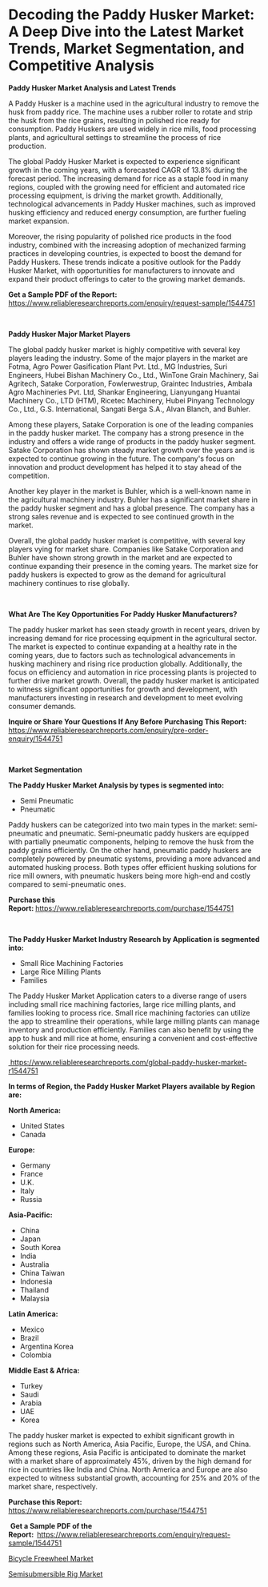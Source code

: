 <p><h1>Decoding the Paddy Husker Market: A Deep Dive into the Latest Market Trends, Market Segmentation, and Competitive Analysis</h1></p><p><strong>Paddy Husker Market Analysis and Latest Trends</strong></p>
<p><p>A Paddy Husker is a machine used in the agricultural industry to remove the husk from paddy rice. The machine uses a rubber roller to rotate and strip the husk from the rice grains, resulting in polished rice ready for consumption. Paddy Huskers are used widely in rice mills, food processing plants, and agricultural settings to streamline the process of rice production.</p><p>The global Paddy Husker Market is expected to experience significant growth in the coming years, with a forecasted CAGR of 13.8% during the forecast period. The increasing demand for rice as a staple food in many regions, coupled with the growing need for efficient and automated rice processing equipment, is driving the market growth. Additionally, technological advancements in Paddy Husker machines, such as improved husking efficiency and reduced energy consumption, are further fueling market expansion.</p><p>Moreover, the rising popularity of polished rice products in the food industry, combined with the increasing adoption of mechanized farming practices in developing countries, is expected to boost the demand for Paddy Huskers. These trends indicate a positive outlook for the Paddy Husker Market, with opportunities for manufacturers to innovate and expand their product offerings to cater to the growing market demands.</p></p>
<p><strong>Get a Sample PDF of the Report:&nbsp;</strong> <a href="https://www.reliableresearchreports.com/enquiry/request-sample/1544751">https://www.reliableresearchreports.com/enquiry/request-sample/1544751</a></p>
<p>&nbsp;</p>
<p><strong>Paddy Husker Major Market Players</strong></p>
<p><p>The global paddy husker market is highly competitive with several key players leading the industry. Some of the major players in the market are Fotma, Agro Power Gasification Plant Pvt. Ltd., MG Industries, Suri Engineers, Hubei Bishan Machinery Co., Ltd., WinTone Grain Machinery, Sai Agritech, Satake Corporation, Fowlerwestrup, Graintec Industries, Ambala Agro Machineries Pvt. Ltd, Shankar Engineering, Lianyungang Huantai Machinery Co., LTD (HTM), Ricetec Machinery, Hubei Pinyang Technology Co., Ltd., G.S. International, Sangati Berga S.A., Alvan Blanch, and Buhler.</p><p>Among these players, Satake Corporation is one of the leading companies in the paddy husker market. The company has a strong presence in the industry and offers a wide range of products in the paddy husker segment. Satake Corporation has shown steady market growth over the years and is expected to continue growing in the future. The company's focus on innovation and product development has helped it to stay ahead of the competition.</p><p>Another key player in the market is Buhler, which is a well-known name in the agricultural machinery industry. Buhler has a significant market share in the paddy husker segment and has a global presence. The company has a strong sales revenue and is expected to see continued growth in the market.</p><p>Overall, the global paddy husker market is competitive, with several key players vying for market share. Companies like Satake Corporation and Buhler have shown strong growth in the market and are expected to continue expanding their presence in the coming years. The market size for paddy huskers is expected to grow as the demand for agricultural machinery continues to rise globally.</p></p>
<p>&nbsp;</p>
<p><strong>What Are The Key Opportunities For Paddy Husker Manufacturers?</strong></p>
<p><p>The paddy husker market has seen steady growth in recent years, driven by increasing demand for rice processing equipment in the agricultural sector. The market is expected to continue expanding at a healthy rate in the coming years, due to factors such as technological advancements in husking machinery and rising rice production globally. Additionally, the focus on efficiency and automation in rice processing plants is projected to further drive market growth. Overall, the paddy husker market is anticipated to witness significant opportunities for growth and development, with manufacturers investing in research and development to meet evolving consumer demands.</p></p>
<p><strong>Inquire or Share Your Questions If Any Before Purchasing This Report:</strong> <a href="https://www.reliableresearchreports.com/enquiry/pre-order-enquiry/1544751">https://www.reliableresearchreports.com/enquiry/pre-order-enquiry/1544751</a></p>
<p>&nbsp;</p>
<p><strong>Market Segmentation</strong></p>
<p><strong>The Paddy Husker Market Analysis by types is segmented into:</strong></p>
<p><ul><li>Semi Pneumatic</li><li>Pneumatic</li></ul></p>
<p><p>Paddy huskers can be categorized into two main types in the market: semi-pneumatic and pneumatic. Semi-pneumatic paddy huskers are equipped with partially pneumatic components, helping to remove the husk from the paddy grains efficiently. On the other hand, pneumatic paddy huskers are completely powered by pneumatic systems, providing a more advanced and automated husking process. Both types offer efficient husking solutions for rice mill owners, with pneumatic huskers being more high-end and costly compared to semi-pneumatic ones.</p></p>
<p><strong>Purchase this Report:&nbsp;</strong><a href="https://www.reliableresearchreports.com/purchase/1544751">https://www.reliableresearchreports.com/purchase/1544751</a></p>
<p>&nbsp;</p>
<p><strong>The Paddy Husker Market Industry Research by Application is segmented into:</strong></p>
<p><ul><li>Small Rice Machining Factories</li><li>Large Rice Milling Plants</li><li>Families</li></ul></p>
<p><p>The Paddy Husker Market Application caters to a diverse range of users including small rice machining factories, large rice milling plants, and families looking to process rice. Small rice machining factories can utilize the app to streamline their operations, while large milling plants can manage inventory and production efficiently. Families can also benefit by using the app to husk and mill rice at home, ensuring a convenient and cost-effective solution for their rice processing needs.</p></p>
<p><a href="https://www.reliableresearchreports.com/global-paddy-husker-market-r1544751">&nbsp;https://www.reliableresearchreports.com/global-paddy-husker-market-r1544751</a></p>
<p><strong>In terms of Region, the Paddy Husker Market Players available by Region are:</strong></p>
<p>
    <p> <strong> North America: </strong>
        <ul>
            <li>United States</li>
            <li>Canada</li>
        </ul>
        </p> 
    <p> <strong> Europe: </strong>
        <ul>
            <li>Germany</li>
            <li>France</li>
            <li>U.K.</li>
            <li>Italy</li>
            <li>Russia</li>
        </ul>
        </p> 
    <p> <strong> Asia-Pacific: </strong>
        <ul>
            <li>China</li>
            <li>Japan</li>
            <li>South Korea</li>
            <li>India</li>
            <li>Australia</li>
            <li>China Taiwan</li>
            <li>Indonesia</li>
            <li>Thailand</li>
            <li>Malaysia</li>
        </ul>
        </p> 
    <p> <strong> Latin America: </strong>
        <ul>
            <li>Mexico</li>
            <li>Brazil</li>
            <li>Argentina Korea</li>
            <li>Colombia</li>
        </ul>
        </p> 
    <p> <strong> Middle East & Africa: </strong>
        <ul>
            <li>Turkey</li>
            <li>Saudi</li>
            <li>Arabia</li>
            <li>UAE</li>
            <li>Korea</li>
        </ul>
    </p>
    </p>
<p><p>The paddy husker market is expected to exhibit significant growth in regions such as North America, Asia Pacific, Europe, the USA, and China. Among these regions, Asia Pacific is anticipated to dominate the market with a market share of approximately 45%, driven by the high demand for rice in countries like India and China. North America and Europe are also expected to witness substantial growth, accounting for 25% and 20% of the market share, respectively.</p></p>
<p><strong>Purchase this Report: </strong><a href="https://www.reliableresearchreports.com/purchase/1544751">https://www.reliableresearchreports.com/purchase/1544751</a></p>
<p>&nbsp;<strong>Get a Sample PDF of the Report:&nbsp;&nbsp;</strong><a href="https://www.reliableresearchreports.com/enquiry/request-sample/1544751">https://www.reliableresearchreports.com/enquiry/request-sample/1544751</a></p>
<p><strong></strong></p>
<p><p><a href="https://github.com/edytherolanlouisejk1miz0wig/Market-Research-Report-List-2/blob/main/bicycle-freewheel-market.md">Bicycle Freewheel Market</a></p><p><a href="https://github.com/peachesmcdowel1/Market-Research-Report-List-2/blob/main/semisubmersible-rig-market.md">Semisubmersible Rig Market</a></p></p>